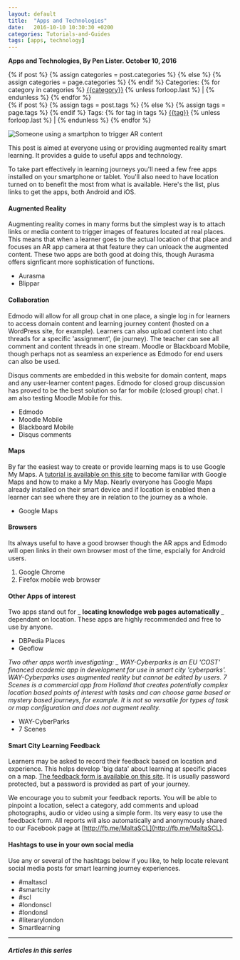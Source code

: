 ```yaml
---
layout: default
title:  "Apps and Technologies"
date:   2016-10-10 10:30:30 +0200
categories: Tutorials-and-Guides
tags: [apps, technology]
---
```



**Apps and Technologies, By Pen Lister. October 10, 2016**

<div class="post-categories">
  {% if post %}
    {% assign categories = post.categories %}
  {% else %}
    {% assign categories = page.categories %}
  {% endif %} Categories:
  {% for category in categories %}
 <a href="{{site.baseurl}}/categories/#{{category|slugize}}">{{category}}</a>
  {% unless forloop.last %} | {% endunless %}
  {% endfor %}
</div>

<div class="post-tags">
  {% if post %}
    {% assign tags = post.tags %}
  {% else %}
    {% assign tags = page.tags %}
  {% endif %}  Tags:
  {% for tag in tags %}
<a href="{{site.baseurl}}/tags/#{{tag|slugize}}">{{tag}}</a>
  {% unless forloop.last %} | {% endunless %}
  {% endfor %}
</div>



![Someone using a smartphon to trigger AR content]({{site.baseurl}}/assets/images/photo-1472143684393-8b081cb2e899.jpeg)

This post is aimed at everyone using or providing augmented reality smart learning. It provides a guide to useful apps and technology.

To take part effectively in learning journeys you'll need a few free apps installed on your smartphone or tablet. You'll also need to have location turned on to benefit the most from what is available. Here's the list, plus links to get the apps, both Android and iOS.

#### Augmented Reality

Augmenting reality comes in many forms but the simplest way is to attach links or media content to trigger images of features located at real places. This means that when a learner goes to the actual location of that place and focuses an AR app camera at that feature they can unloack the augmented content. These two apps are both good at doing this, though Aurasma offers signficant more sophistication of functions.

- Aurasma
- Blippar

#### Collaboration

Edmodo will allow for all group chat in one place, a single log in for learners to access domain content and learning journey content (hosted on a WordPress site, for example). Learners can also upload content into chat threads for a specific 'assignment', (ie journey). The teacher can see all comment and content threads in one stream. Moodle or Blackboard Mobile, though perhaps not as seamless an experience as Edmodo for end users can also be used.

Disqus comments are embedded in this website for domain content, maps and any user-learner content pages. Edmodo for closed group discussion has proved to be the best solution so far for mobile (closed group) chat. I am also testing Moodle Mobile for this.

- Edmodo
- Moodle Mobile
- Blackboard Mobile
- Disqus comments

#### Maps

By far the easiest way to create or provide learning maps is to use Google My Maps. A [tutorial is available on this site](http://smartlearning.netfarms.eu/guide-to-making-a-customised-google-map/) to become familiar with Google Maps and how to make a My Map. Nearly everyone has Google Maps already installed on their smart device and if location is enabled then a learner can see where they are in relation to the journey as a whole.

- Google Maps

#### Browsers

Its always useful to have a good browser though the AR apps and Edmodo will open links in their own browser most of the time, espcially for Android users.

1. Google Chrome
2. Firefox mobile web browser

#### Other Apps of interest

Two apps stand out for _ **locating knowledge web pages automatically** _ dependant on location. These apps are highly recommended and free to use by anyone.

- DBPedia Places
- Geoflow

_Two other apps worth investigating: _ WAY-Cyberparks is an EU 'COST' financed academic app in development for use in smart city 'cyberparks'. WAY-Cyberparks uses augmented reality but cannot be edited by users. 7 Scenes is a commercial app from Holland that creates potentially complex location based points of interest with tasks and can choose game based or mystery based journeys, for example. It is not so versatile for types of task or map configuration and does not augment reality._

- WAY-CyberParks
- 7 Scenes

#### Smart City Learning Feedback

Learners may be asked to record their feedback based on location and experience. This helps develop 'big data' about learning at specific places on a map. [The feedback form is available on this site](http://smartlearning.netfarms.eu/feedback/). It is usually password protected, but a password is provided as part of your journey.

We encourage you to submit your feedback reports. You will be able to pinpoint a location, select a category, add comments and upload photographs, audio or video using a simple form. Its very easy to use the feedback form. All reports will also automatically and anonymously shared to our Facebook page at [http://fb.me/MaltaSCL](http://fb.me/MaltaSCL).

#### Hashtags to use in your own social media

Use any or several of the hashtags below if you like, to help locate relevant social media posts for smart learning journey experiences.

- #maltascl
- #smartcity
- #scl
- #londonscl
- #londonsl
- #literarylondon
- Smartlearning

---

##### **Articles in this series**


